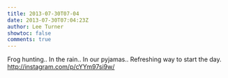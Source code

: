 ```yaml
---
title: 2013-07-30T07-04
date: 2013-07-30T07:04:23Z
author: Lee Turner
showtoc: false
comments: true
---
```


Frog hunting.. In the rain.. In our pyjamas.. Refreshing way to start the day. http://instagram.com/p/cYYm97si9w/

